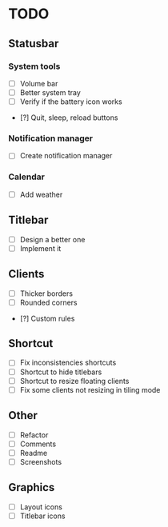 # TODO

## Statusbar
### System tools
* [ ] Volume bar
* [ ] Better system tray
* [ ] Verify if the battery icon works
* [?] Quit, sleep, reload buttons
### Notification manager
* [ ] Create notification manager
### Calendar
* [ ] Add weather

## Titlebar
* [ ] Design a better one
* [ ] Implement it

## Clients
* [ ] Thicker borders
* [ ] Rounded corners
* [?] Custom rules

## Shortcut
* [ ] Fix inconsistencies shortcuts
* [ ] Shortcut to hide titlebars
* [ ] Shortcut to resize floating clients
* [ ] Fix some clients not resizing in tiling mode

## Other
* [ ] Refactor
* [ ] Comments
* [ ] Readme
* [ ] Screenshots

## Graphics
* [ ] Layout icons
* [ ] Titlebar icons
